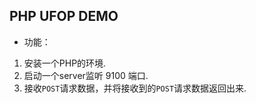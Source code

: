 ## PHP UFOP DEMO

*  功能：

1. 安装一个PHP的环境.
2. 启动一个server监听 9100 端口.
3. 接收`POST`请求数据，并将接收到的`POST`请求数据返回出来.


